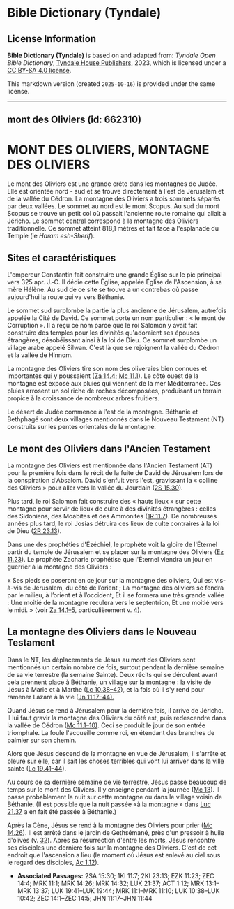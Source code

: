 # Bible Dictionary (Tyndale)

## License Information

**Bible Dictionary (Tyndale)** is based on and adapted from: _Tyndale Open Bible Dictionary_, [Tyndale House Publishers](https://tyndaleopenresources.com/), 2023, which is licensed under a [CC BY-SA 4.0 license](https://creativecommons.org/licenses/by-sa/4.0/legalcode.en).

This markdown version (created `2025-10-16`) is provided under the same license.



--------------------------------

## mont des Oliviers (id: 662310)

MONT DES OLIVIERS, MONTAGNE DES OLIVIERS
========================================

Le mont des Oliviers est une grande crête dans les montagnes de Judée. Elle est orientée nord \- sud et se trouve directement à l'est de Jérusalem et de la vallée du Cédron. La montagne des Oliviers a trois sommets séparés par deux vallées. Le sommet au nord est le mont Scopus. Au sud du mont Scopus se trouve un petit col où passait l'ancienne route romaine qui allait à Jéricho. Le sommet central correspond à la montagne des Oliviers traditionnelle. Ce sommet atteint 818,1 mètres et fait face à l'esplanade du Temple (le *Haram esh\-Sherif*).

Sites et caractéristiques
-------------------------

L'empereur Constantin fait construire une grande Église sur le pic principal vers 325 apr. J.‑C. Il dédie cette Église, appelée Église de l'Ascension, à sa mère Hélène. Au sud de ce site se trouve a un contrebas où passe aujourd'hui la route qui va vers Béthanie.

Le sommet sud surplombe la partie la plus ancienne de Jérusalem, autrefois appelée la Cité de David. Ce sommet porte un nom particulier : « le mont de Corruption ». Il a reçu ce nom parce que le roi Salomon y avait fait construire des temples pour les divinités qu'adoraient ses épouses étrangères, désobéissant ainsi à la loi de Dieu. Ce sommet surplombe un village arabe appelé Silwan. C'est là que se rejoignent la vallée du Cédron et la vallée de Hinnom.

La montagne des Oliviers tire son nom des oliveraies bien connues et importantes qui y poussaient ([Za 14\.4](https://ref.ly/Zech14:4); [Mc 11\.1](https://ref.ly/Mark11:1)). Le côté ouest de la montagne est exposé aux pluies qui viennent de la mer Méditerranée. Ces pluies arrosent un sol riche de roches décomposées, produisant un terrain propice à la croissance de nombreux arbres fruitiers.

Le désert de Judée commence à l'est de la montagne. Béthanie et Bethphagé sont deux villages mentionnés dans le Nouveau Testament (NT) construits sur les pentes orientales de la montagne.

Le mont des Oliviers dans l'Ancien Testament
--------------------------------------------

La montagne des Oliviers est mentionnée dans l'Ancien Testament (AT) pour la première fois dans le récit de la fuite de David de Jérusalem lors de la conspiration d'Absalom. David s'enfuit vers l'est, gravissant la « colline des Oliviers » pour aller vers la vallée du Jourdain ([2S 15\.30](https://ref.ly/2Sam15:30)).

Plus tard, le roi Salomon fait construire des « hauts lieux » sur cette montagne pour servir de lieux de culte à des divinités étrangères : celles des Sidoniens, des Moabites et des Ammonites ([1R 11\.7](https://ref.ly/1Kgs11:7)). De nombreuses années plus tard, le roi Josias détruira ces lieux de culte contraires à la loi de Dieu ([2R 23\.13](https://ref.ly/2Kgs23:13)).

Dans une des prophéties d'Ézéchiel, le prophète voit la gloire de l'Éternel partir du temple de Jérusalem et se placer sur la montagne des Oliviers ([Ez 11\.23](https://ref.ly/Ezek11:23)). Le prophète Zacharie prophétise que l'Éternel viendra un jour en guerrier à la montagne des Oliviers :

« Ses pieds se poseront en ce jour sur la montagne des oliviers, Qui est vis\-à\-vis de Jérusalem, du côté de l’orient ; La montagne des oliviers se fendra par le milieu, à l’orient et à l’occident, Et il se formera une très grande vallée : Une moitié de la montagne reculera vers le septentrion, Et une moitié vers le midi. » (voir [Za 14\.1–5](https://ref.ly/Zech14:1-Zech14:5), particulièrement v. [4](https://ref.ly/Zech14:4)).

La montagne des Oliviers dans le Nouveau Testament
--------------------------------------------------

Dans le NT, les déplacements de Jésus au mont des Oliviers sont mentionnés un certain nombre de fois, surtout pendant la dernière semaine de sa vie terrestre (la semaine Sainte). Deux récits qui se déroulent avant cela prennent place à Béthanie, un village sur la montagne : la visite de Jésus à Marie et à Marthe ([Lc 10\.38–42](https://ref.ly/Luke10:38-Luke10:42)), et la fois où il s'y rend pour ramener Lazare à la vie ([Jn 11\.17–44](https://ref.ly/John11:17-John11:44)[).](https://ref.ly/Mark11:1-Mark11:10) 

Quand Jésus se rend à Jérusalem pour la dernière fois, il arrive de Jéricho. Il lui faut gravir la montagne des Oliviers du côté est, puis redescendre dans la vallée de Cédron ([Mc 11\.1–10\)](https://ref.ly/Mark11:1-Mark11:10). Ceci se produit le jour de son entrée triomphale. La foule l'accueille comme roi, en étendant des branches de palmier sur son chemin.

Alors que Jésus descend de la montagne en vue de Jérusalem, il s'arrête et pleure sur elle, car il sait les choses terribles qui vont lui arriver dans la ville sainte ([Lc 19\.41–44](https://ref.ly/Luke19:41-Luke19:44)).

Au cours de sa dernière semaine de vie terrestre, Jésus passe beaucoup de temps sur le mont des Oliviers. Il y enseigne pendant la journée ([Mc 13](https://ref.ly/Mark13:1-Mark13:37)). Il passe probablement la nuit sur cette montagne ou dans le village voisin de Béthanie. (Il est possible que la nuit passée «à la montagne » dans [Luc 21\.37](https://ref.ly/Luke21:37) a en fait été passée à Béthanie.)

Après la Cène, Jésus se rend à la montagne des Oliviers pour prier ([Mc 14\.26](https://ref.ly/Mark14:26)). Il est arrêté dans le jardin de Gethsémané, près d'un pressoir à huile d'olives (v. [32](https://ref.ly/Mark14:32)). Après sa résurrection d'entre les morts, Jésus rencontre ses disciples une dernière fois sur la montagne des Oliviers. C'est de cet endroit que l'ascension a lieu (le moment où Jésus est enlevé au ciel sous le regard des disciples, [Ac 1\.12](https://ref.ly/Acts1:12)).

* **Associated Passages:** 2SA 15:30; 1KI 11:7; 2KI 23:13; EZK 11:23; ZEC 14:4; MRK 11:1; MRK 14:26; MRK 14:32; LUK 21:37; ACT 1:12; MRK 13:1–MRK 13:37; LUK 19:41–LUK 19:44; MRK 11:1–MRK 11:10; LUK 10:38–LUK 10:42; ZEC 14:1–ZEC 14:5; JHN 11:17–JHN 11:44

